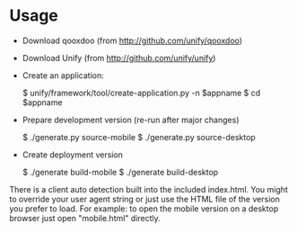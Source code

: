 Usage
=====

* Download qooxdoo (from http://github.com/unify/qooxdoo)
* Download Unify (from http://github.com/unify/unify)

* Create an application:
  
    $ unify/framework/tool/create-application.py -n $appname
    $ cd $appname

* Prepare development version (re-run after major changes)

    $ ./generate.py source-mobile
    $ ./generate.py source-desktop
    
* Create deployment version

    $ ./generate build-mobile
    $ ./generate build-desktop
    
There is a client auto detection built into the included index.html. You might to override
your user agent string or just use the HTML file of the version you prefer to load. For
example: to open the mobile version on a desktop browser just open "mobile.html" directly.